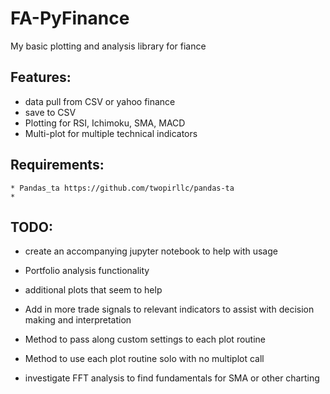 # FA-PyFinance
My basic plotting and analysis library for fiance



## Features:

* data pull from CSV or yahoo finance
* save to CSV
* Plotting for RSI, Ichimoku, SMA, MACD
* Multi-plot for multiple technical indicators


## Requirements:

    * Pandas_ta https://github.com/twopirllc/pandas-ta
    * 


	
## TODO:
* create an accompanying jupyter notebook to help with usage
* Portfolio analysis functionality
* additional plots that seem to help
* Add in more trade signals to relevant indicators to assist with decision making and interpretation
* Method to pass along custom settings to each plot routine
* Method to use each plot routine solo with no multiplot call

* investigate FFT analysis to find fundamentals for SMA or other charting